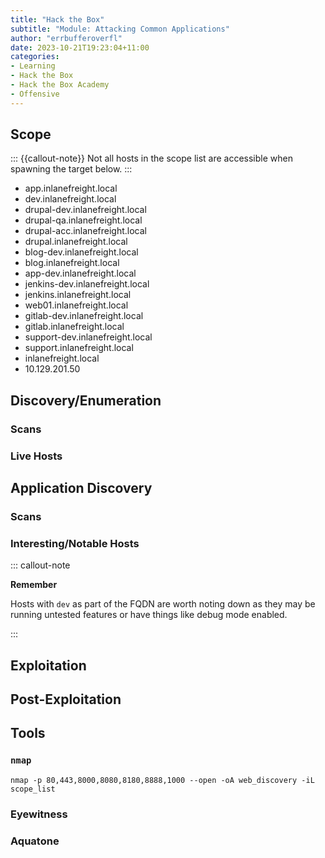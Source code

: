```yaml
---
title: "Hack the Box"
subtitle: "Module: Attacking Common Applications"
author: "errbufferoverfl"
date: 2023-10-21T19:23:04+11:00
categories:
- Learning
- Hack the Box
- Hack the Box Academy
- Offensive
---
```


## Scope

::: {{callout-note}}
Not all hosts in the scope list are accessible when spawning the target below.
:::

-   app.inlanefreight.local
-   dev.inlanefreight.local
-   drupal-dev.inlanefreight.local
-   drupal-qa.inlanefreight.local
-   drupal-acc.inlanefreight.local
-   drupal.inlanefreight.local
-   blog-dev.inlanefreight.local
-   blog.inlanefreight.local
-   app-dev.inlanefreight.local
-   jenkins-dev.inlanefreight.local
-   jenkins.inlanefreight.local
-   web01.inlanefreight.local
-   gitlab-dev.inlanefreight.local
-   gitlab.inlanefreight.local
-   support-dev.inlanefreight.local
-   support.inlanefreight.local
-   inlanefreight.local
-   10.129.201.50

## Discovery/Enumeration

### Scans

### Live Hosts

## Application Discovery

### Scans

### Interesting/Notable Hosts

::: callout-note
<div>

**Remember**

Hosts with `dev` as part of the FQDN are worth noting down as they may be running untested features or have things like debug mode enabled.

</div>
:::

## Exploitation

## Post-Exploitation

## Tools

### `nmap`

``` shell-session
nmap -p 80,443,8000,8080,8180,8888,1000 --open -oA web_discovery -iL scope_list
```

### Eyewitness

### Aquatone
